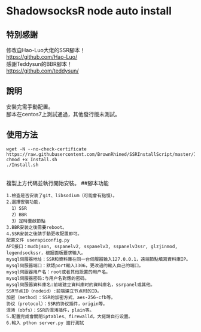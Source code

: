 # ShadowsocksR node auto install
## 特別感謝
修改自Hao-Luo大佬的SSR腳本！
<br>https://github.com/Hao-Luo/
<br>感謝Teddysun的BBR腳本！
<br>https://github.com/teddysun/
## 說明
安裝完需手動配置。
<br>腳本在centos7上測試通過，其他發行版未測試。
## 使用方法
````
wget -N --no-check-certificate https://raw.githubusercontent.com/BrownRhined/SSRInstallScript/master/Install.sh
chmod +x Install.sh
./Install.sh
````
<br>複製上方代碼並執行開始安裝。
##腳本功能
````
1.檢查是否安装了git、libsodium（可能會有點慢）。
2.選擇安裝功能，
  1）SSR
  2）BBR
  3）定時重啟節點
3.BBR安装之後需要reboot。
4.SSR安装之後請手動更改配置即可。
配置文件 userapiconfig.py
API接口：mudbjson, sspanelv2, sspanelv3, sspanelv3ssr, glzjinmod, legendsockssr，根据面板要求输入。
mysql伺服器地址：SSR和資料庫在同一台伺服器输入127.0.0.1，遠端節點填寫資料庫IP。
mysql伺服器端口：默認port輸入3306，更改過的輸入自己的端口。
mysql伺服器用户名：root或者其他設置的用户名。
mysql伺服器密码:与用户名對應的密码。
mysql伺服器資料庫名:前端建立資料庫时的資料庫名，ssrpanel或其他。
SSR节点ID（nodeid）:前端建立节点时的ID。
加密（method）：SSR的加密方式，aes-256-cfb等。
协议（protocol）：SSR的协议插件，origin等。
混淆（obfs）：SSR的混淆插件，plain等。
5.配置完成會關閉iptables、firewalld，大佬請自行设置。
6.輸入 pthon server.py 進行測試
````
